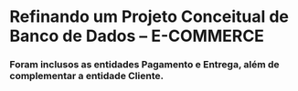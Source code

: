 # Refinando um Projeto Conceitual de Banco de Dados – E-COMMERCE

### Foram inclusos as entidades Pagamento e Entrega, além de complementar a entidade Cliente.